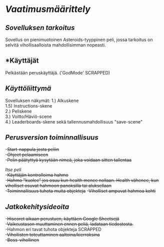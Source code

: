 # *Vaatimusmäärittely*

## *Sovelluksen tarkoitus*
Sovellus on pienimuotoinen Asteroids-tyyppinen peli, jossa tarkoitus on selvitä vihollisaalloista mahdollisimman nopeasti.

## *Käyttäjät
Pelkästään peruskäyttäjä.
('GodMode' SCRAPPED)

## *Käyttöliittymä*

Sovelluksen näkymät:
1.) Alkuskene  
1.5) Instructions-skene  
2.) Peliskene  
3.) Voitto/Häviö-scene   
4.) Leaderboards-skene sekä tallennusmahdollisuus "save-scene"

## *Perusversion toiminnallisuus*

-~~Start-nappula josta peliin~~  
-~~Ohjeet pelaamiseen~~  
-~~Pelin päätyttyä kysytään nimeä, joka voidaan sitten tallentaa~~  

 _Itse peli_\
-~~Käyttäjän kontrolloima hahmo~~  
-~~Hahmo "kuolee" jos osuu kun health menee nollaan. Health vähenee, kun viholliset osuvat hahmoon panoksilla tai aluksellaan~~  
-~~Toiminnallisuus tuhota muita objekteja~~ 
-~~Viholliset ampuvat hahmoa kohti~~  

## *Jatkokehitysideoita*
-~~Hiscoret aikaan perustuen, käyttäen Google Sheetsejä~~  
-~~Vaikeustason muuttaminen ennen peliä, ladataan tiedostosta.~~  
-Hahmon eri tavat tuhota objekteja SCRAPPED  
-~~Vihollisten toteuttaminen aaltoina/kierroksina~~  
-~~Boss-vihollinen~~  
